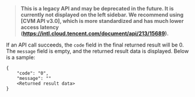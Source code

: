 >**This is a legacy API and may be deprecated in the future. It is currently not displayed on the left sidebar. We recommend using [CVM API v3.0], which is more standardized and has much lower access latency (https://intl.cloud.tencent.com/document/api/213/15689).**

If an API call succeeds, the `code` field in the final returned result will be 0. The `message` field is empty, and the returned result data is displayed.
Below is a sample:
```
{
    "code": "0",
    "message": ""
    <Returned result data>
}
```

